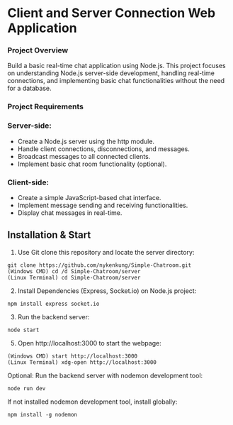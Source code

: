 # Client and Server Connection Web Application

### Project Overview  
Build a basic real-time chat application using Node.js. This project focuses on understanding Node.js server-side development, handling real-time connections, and implementing basic chat functionalities without the need for a database.

### Project Requirements
### Server-side:
- Create a Node.js server using the http module.
- Handle client connections, disconnections, and messages.
- Broadcast messages to all connected clients.
- Implement basic chat room functionality (optional).

### Client-side:
- Create a simple JavaScript-based chat interface.
- Implement message sending and receiving functionalities.
- Display chat messages in real-time.
   
## Installation & Start
1) Use Git clone this repository and locate the server directory:
```
git clone https://github.com/nykenkung/Simple-Chatroom.git
(Windows CMD) cd /d Simple-Chatroom/server
(Linux Terminal) cd Simple-Chatroom/server
```
2) Install Dependencies (Express, Socket.io) on Node.js project:
```
npm install express socket.io
```
3) Run the backend server:
```
node start
```
5) Open http://localhost:3000 to start the webpage:
```
(Windows CMD) start http://localhost:3000
(Linux Terminal) xdg-open http://localhost:3000
```
Optional: Run the backend server with nodemon development tool:
```
node run dev
```
If not installed nodemon development tool, install globally:
```
npm install -g nodemon
```
